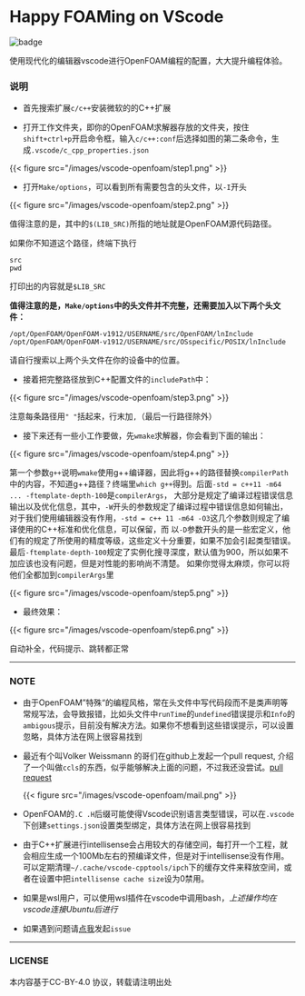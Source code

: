 # Happy FOAMing on VScode




![badge](https://img.shields.io/badge/Modern-Editor-green)

使用现代化的编辑器vscode进行OpenFOAM编程的配置，大大提升编程体验。
<!--more-->

### 说明
- 首先搜索扩展`c/c++`安装微软的的C++扩展

- 打开工作文件夹，即你的OpenFOAM求解器存放的文件夹，按住`shift+ctrl+p`开启命令框，输入`c/c++:conf`后选择如图的第二条命令，生成`.vscode/c_cpp_properties.json`

{{< figure src="/images/vscode-openfoam/step1.png" >}}

- 打开`Make/options`，可以看到所有需要包含的头文件，以`-I`开头

{{< figure src="/images/vscode-openfoam/step2.png" >}}

值得注意的是，其中的`$(LIB_SRC)`所指的地址就是OpenFOAM源代码路径。

如果你不知道这个路径，终端下执行

```
src
pwd
```
打印出的内容就是`$LIB_SRC`

**值得注意的是，`Make/options`中的头文件并不完整，还需要加入以下两个头文件：**
```
/opt/OpenFOAM/OpenFOAM-v1912/USERNAME/src/OpenFOAM/lnInclude
/opt/OpenFOAM/OpenFOAM-v1912/USERNAME/src/OSspecific/POSIX/lnInclude
```
请自行搜索以上两个头文件在你的设备中的位置。

- 接着把完整路径放到C++配置文件的`includePath`中：

{{< figure src="/images/vscode-openfoam/step3.png" >}}

注意每条路径用`" "`括起来，行末加`,`（最后一行路径除外）

- 接下来还有一些小工作要做，先`wmake`求解器，你会看到下面的输出：

{{< figure src="/images/vscode-openfoam/step4.png" >}}

第一个参数`g++`说明`wmake`使用g++编译器，因此将g++的路径替换`compilerPath`中的内容，不知道g++路径？终端里`which g++`得到。后面`-std = c++11 -m64 ... -ftemplate-depth-100`是`compilerArgs`，
大部分是规定了编译过程错误信息输出以及优化信息，其中，`-W`开头的参数规定了编译过程中错误信息如何输出，对于我们使用编辑器没有作用，`-std = c++ 11 -m64 -O3`这几个参数则规定了编译使用的C++标准和优化信息，可以保留，而
以`-D`参数开头的是一些宏定义，他们有的规定了所使用的精度等级，这些定义十分重要，如果不加会引起类型错误。最后`-ftemplate-depth-100`规定了实例化搜寻深度，默认值为900，所以如果不加应该也没有问题，但是对性能的影响尚不清楚。
如果你觉得太麻烦，你可以将他们全都加到`compilerArgs`里

{{< figure src="/images/vscode-openfoam/step5.png" >}}

- 最终效果：

{{< figure src="/images/vscode-openfoam/step6.png" >}}

自动补全，代码提示、跳转都正常

-----

### NOTE
- 由于OpenFOAM”特殊“的编程风格，常在头文件中写代码段而不是类声明等常规写法，会导致报错，比如头文件中`runTime`的`undefined`错误提示和`Info`的`ambigous`提示，目前没有解决方法。如果你不想看到这些错误提示，可以设置忽略，具体方法在网上很容易找到

- 最近有个叫Volker Weissmann 的哥们在github上发起一个pull request, 介绍了一个叫做`ccls`的东西，似乎能够解决上面的问题，不过我还没尝试。[pull request](https://github.com/OpenFOAM/OpenFOAM-dev/pull/31)

  {{< figure src="/images/vscode-openfoam/mail.png" >}}

- OpenFOAM的`.C .H`后缀可能使得Vscode识别语言类型错误，可以在`.vscode`下创建`settings.json`设置类型绑定，具体方法在网上很容易找到

- 由于C++扩展进行intellisense会占用较大的存储空间，每打开一个工程，就会相应生成一个100Mb左右的预编译文件，但是对于intellisense没有作用。可以定期清理`~/.cache/vscode-cpptools/ipch`下的缓存文件来释放空间，或者在设置中把`intellisense cache size`设为0禁用。

- 如果是wsl用户，可以使用wsl插件在vscode中调用bash，*上述操作均在vscode连接Ubuntu后进行*

- 如果遇到问题请[点我][1]发起`issue`

----

### LICENSE

本内容基于CC-BY-4.0 协议，转载请注明出处

[1]:https://gitee.com/fr13ndsdp/Vscode-OpenFOAM/issues/new
